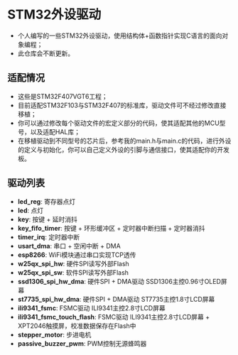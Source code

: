 # STM32外设驱动

- 个人编写的一些STM32外设驱动，使用结构体+函数指针实现C语言的面向对象编程；
- 此仓库会不断更新。

## 适配情况

- 这些是STM32F407VGT6工程；
- 目前适配STM32F103与STM32F407的标准库，驱动文件可不经过修改直接移植；
- 你可以通过修改每个驱动文件的宏定义部分的代码，使其适配其他的MCU型号，以及适配HAL库；
- 在移植驱动到不同型号的芯片后，参考我的main.h与main.c的代码，进行外设的定义与初始化，你可以自己定义外设的引脚与通信接口，使其适配你的开发板。

## 驱动列表

- **led_reg**: 寄存器点灯
- **led**: 点灯
- **key**: 按键 + 延时消抖
- **key_fifo_timer**: 按键 + 环形缓冲区 + 定时器中断扫描 + 定时器消抖
- **timer_irq**: 定时器中断
- **usart_dma**: 串口 + 空闲中断 + DMA
- **esp8266**: WiFi模块通过串口实现TCP透传
- **w25qx_spi_hw**: 硬件SPI读写外部Flash
- **w25qx_spi_sw**: 软件SPI读写外部Flash
- **ssd1306_spi_hw_dma**: 硬件SPI + DMA驱动 SSD1306主控0.96寸OLED屏幕
- **st7735_spi_hw_dma**: 硬件SPI + DMA驱动 ST7735主控1.8寸LCD屏幕
- **ili9341_fsmc**: FSMC驱动 ILI9341主控2.8寸LCD屏幕
- **ili9341_fsmc_touch_flash**: FSMC驱动 ILI9341主控2.8寸LCD屏幕 + XPT2046触摸屏，校准数据保存在Flash中
- **stepper_motor**: 步进电机
- **passive_buzzer_pwm**: PWM控制无源蜂鸣器
